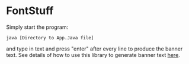 # FontStuff
Simply start the program: 
```
java [Directory to App.Java file]
```
and type in text and press "enter" after every line to produce the banner text. 
See details of how to use this library to generate banner text [here](https://medium.com/hackerlog/fontstuff-6d70eddcf28b).
